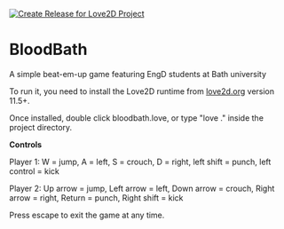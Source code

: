 [![Create Release for Love2D Project](https://github.com/humbertodias/love2d-bloodbath/actions/workflows/release.yml/badge.svg)](https://github.com/humbertodias/love2d-bloodbath/actions/workflows/release.yml)

BloodBath
=========

A simple beat-em-up game featuring EngD students at Bath university

To run it, you need to install the Love2D runtime from [love2d.org](http://love2d.org) version 11.5+.

Once installed, double click bloodbath.love, or type "love ." inside the project directory.

**Controls**

Player 1: W = jump, A = left, S = crouch, D = right, left shift = punch, left control = kick

Player 2: Up arrow = jump, Left arrow = left, Down arrow = crouch, Right arrow = right, Return = punch, Right shift = kick

Press escape to exit the game at any time.
